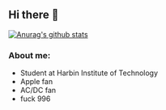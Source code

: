 ## Hi there 👋

[![Anurag's github stats](https://github-readme-stats.vercel.app/api?username=SiriusKY&count_private=true&show_icons=true)](https://github.com/anuraghazra/github-readme-stats)

### About me:
* Student at Harbin Institute of Technology
* Apple fan
* AC/DC fan
* fuck 996
